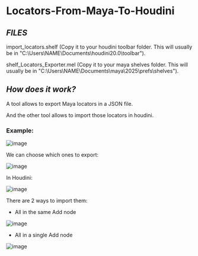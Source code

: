 # Locators-From-Maya-To-Houdini

## *FILES*

import_locators.shelf (Copy it to your houdini toolbar folder. This will usually be in "C:\Users\NAME\Documents\houdini20.0\toolbar").

shelf_Locators_Exporter.mel (Copy it to your maya shelves folder. This will usually be in "C:\Users\NAME\Documents\maya\2025\prefs\shelves").

## *How does it work?*

A tool allows to export Maya locators in a JSON file.

And the other tool allows to import those locators in houdini.

### Example:

![image](https://github.com/user-attachments/assets/80aee527-dbb0-4c64-86fd-49e36c481608)

We can choose which ones to export:

![image](https://github.com/user-attachments/assets/3e6fbfbf-b112-4191-83b3-b05f5f5c24b8)

In Houdini:

![image](https://github.com/user-attachments/assets/95cf16df-9170-4cbd-9a11-df862bc9f669)

There are 2 ways to import them:

- All in the same Add node

![image](https://github.com/user-attachments/assets/aa20a2e2-a6b4-403e-8f68-6494016f45ad)

- All in a single Add node

![image](https://github.com/user-attachments/assets/2ad36320-d984-42ec-931a-2c9ef4891c48)





